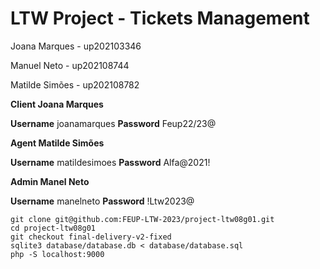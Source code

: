 # LTW Project - Tickets Management

Joana Marques - up202103346

Manuel Neto - up202108744

Matilde Simões - up202108782

**Client Joana Marques**

__Username__ joanamarques
__Password__ Feup22/23@

**Agent Matilde Simões** 

__Username__ matildesimoes
__Password__ Alfa@2021!

**Admin Manel Neto**

__Username__ manelneto
__Password__ !Ltw2023@


```
git clone git@github.com:FEUP-LTW-2023/project-ltw08g01.git
cd project-ltw08g01
git checkout final-delivery-v2-fixed
sqlite3 database/database.db < database/database.sql
php -S localhost:9000
```